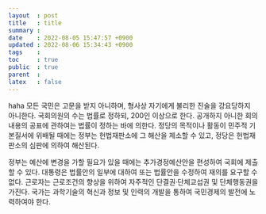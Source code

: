 ```yaml
---
layout  : post
title   : title
summary : 
date    : 2022-08-05 15:47:57 +0900
updated : 2022-08-06 15:34:43 +0900
tags    : 
toc     : true
public  : true
parent  : 
latex   : false
---
```



haha
모든 국민은 고문을 받지 아니하며, 형사상 자기에게 불리한 진술을 강요당하지 아니한다. 국회의원의 수는 법률로 정하되, 200인 이상으로 한다. 공개하지 아니한 회의내용의 공표에 관하여는 법률이 정하는 바에 의한다. 정당의 목적이나 활동이 민주적 기본질서에 위배될 때에는 정부는 헌법재판소에 그 해산을 제소할 수 있고, 정당은 헌법재판소의 심판에 의하여 해산된다.

정부는 예산에 변경을 가할 필요가 있을 때에는 추가경정예산안을 편성하여 국회에 제출할 수 있다. 대통령은 법률안의 일부에 대하여 또는 법률안을 수정하여 재의를 요구할 수 없다. 근로자는 근로조건의 향상을 위하여 자주적인 단결권·단체교섭권 및 단체행동권을 가진다. 국가는 과학기술의 혁신과 정보 및 인력의 개발을 통하여 국민경제의 발전에 노력하여야 한다.
